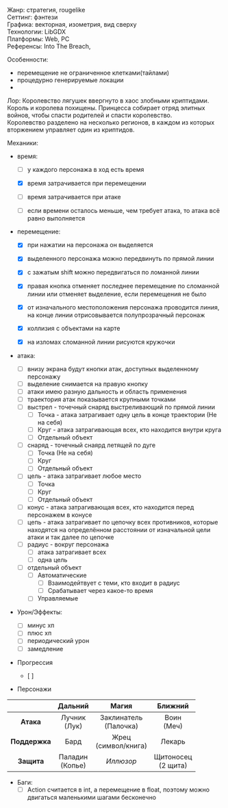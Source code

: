 Жанр: стратегия, rougelike  
Сеттинг: фэнтези  
Графика: векторная, изометрия, вид сверху  
Технологии: LibGDX  
Платформы: Web, PC  
Референсы: Into The Breach,

Особенности:
- перемещение не ограниченное клетками(тайлами)
- процедурно генерируемые локации
-

Лор:
Королевство лягушек ввергнуто в хаос злобными криптидами. Король и королева похищены. Принцесса собирает отряд элитных войнов, чтобы спасти родителей и спасти королевство.  
Королевство разделено на несколько регионов, в каждом из которых вторжением управляет один из криптидов.

Механики:

- время:  
  + [ ] у каждого персонажа в ход есть время  
  + [X] время затрачивается при перемещении  
  + [ ] время затрачивается при атаке  
  + [ ] если времени осталось меньше, чем требует атака, то атака всё равно выполняется  


- перемещение:  
  + [X] при нажатии на персонажа он выделяется  
  + [X] выделенного персонажа можно передвинуть по прямой линии  
  + [X] с зажатым shift можно передвигаться по ломанной линии  
  + [X] правая кнопка отменяет последнее перемещение по сломанной линии или отменяет выделение, если перемещения не было  
  + [X] от изначального местоположения персонажа проводится линия, на конце линии отрисовывается полупрозрачный персонаж  
  + [X] коллизия с объектами на карте
  + [X] на изломах сломанной линии рисуются кружочки  


- атака:  
  + [ ] внизу экрана будут кнопки атак, доступных выделенному персонажу
  + [ ] выделение снимается на правую кнопку
  + [ ] атаки имею разную дальность и область применения  
  + [ ] траектория атак показывается крупными точками
  + [ ] выстрел - точечный снаряд выстреливающий по прямой линии  
    + [ ] Точка - атака затрагивает одну цель в конце траектории (Не на себя)
    + [ ] Круг - атака затрагивающая всех, кто находится внутри круга 
    + [ ] Отдельный объект
  + [ ] снаряд - точечный снаярд летящей по дуге 
    + [ ] Точка (Не на себя)
    + [ ] Круг
    + [ ] Отдельный объект
  + [ ] цель - атака затрагивает любое место
    + [ ] Точка
    + [ ] Круг
    + [ ] Отдельный объект
  + [ ] конус - атака затрагивающая всех, кто находится перед персонажем в конусе  
  + [ ] цепь - атака затрагивает по цепочку всех противников, которые находятся на определённом расстоянии от изначальной цели атаки и так далее по цепочке  
  + [ ] радиус - вокруг персонажа
    + [ ] атака затрагивает всех
    + [ ] одна цель
  + [ ] отдельный объект
    + [ ] Автоматические
      + [ ] Взаимодейтвует с теми, кто входит в радиус
      + [ ] Срабатывает через какое-то время
    + [ ] Управляемые
- Урон/Эффекты:
  + [ ] минус хп
  + [ ] плюс хп
  + [ ] периодический урон
  + [ ] замедление
- Прогрессия
  + [ ]


- Персонажи

|               |     **Дальний**     |         **Магия**         |      **Ближний**       |
|:-------------:|:-------------------:|:-------------------------:|:----------------------:|
|   **Атака**   |  Лучник<br/>(Лук)   | Заклинатель<br/>(Палочка) |     Воин<br/>(Меч)     |
| **Поддержка** |        Бард         |  Жрец<br/>(символ/книга)  |         Лекарь         |
|  **Защита**   | Паладин<br/>(Копье) |         *Иллюзор*         | Щитоносец<br/>(2 щита) |



- Баги:
  + [ ] Action считается в int, а перемещение в float, поэтому можно двигаться маленькими шагами бесконечно